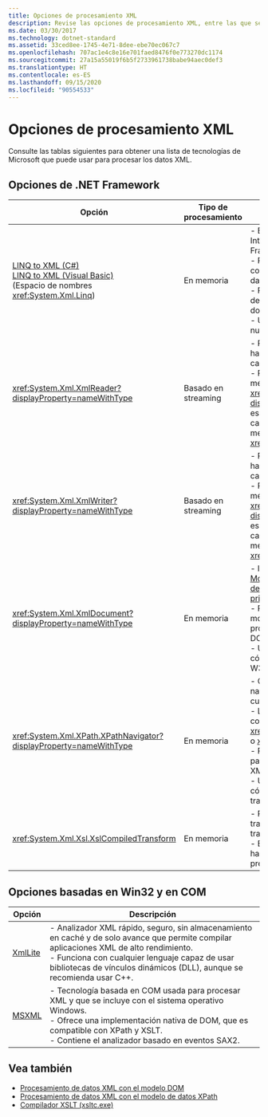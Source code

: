 ```yaml
---
title: Opciones de procesamiento XML
description: Revise las opciones de procesamiento XML, entre las que se incluyen LINQ to XML, XmlReader, XmlWriter, XmlDocument, XPathNavigator, XslCompiledTransform, XmlLite y MSXML.
ms.date: 03/30/2017
ms.technology: dotnet-standard
ms.assetid: 33ced8ee-1745-4e71-8dee-ebe70ec067c7
ms.openlocfilehash: 707ac1e4c8e16e701faed8476f0e773270dc1174
ms.sourcegitcommit: 27a15a55019f6b5f2733961738babe94aec0def3
ms.translationtype: HT
ms.contentlocale: es-ES
ms.lasthandoff: 09/15/2020
ms.locfileid: "90554533"
---
```

# <a name="xml-processing-options"></a>Opciones de procesamiento XML
Consulte las tablas siguientes para obtener una lista de tecnologías de Microsoft que puede usar para procesar los datos XML.  
  
## <a name="net-framework-options"></a>Opciones de .NET Framework  
  
|**Opción**|**Tipo de procesamiento**|**Descripción**|  
|----------------|-------------------------|---------------------|  
|[LINQ to XML (C#)](../../linq/linq-xml-overview.md) <br/> [LINQ to XML (Visual Basic)](../../linq/linq-xml-overview.md) <br />(Espacio de nombres <xref:System.Xml.Linq>)|En memoria|- Basado en la tecnología Language Integrated Query (LINQ) de .NET Framework.<br />- Proporciona una experiencia de consulta similar a SQL para objetos, datos relacionales y datos XML.<br />- Proporciona funcionalidades intuitivas de creación y transformación de documentos.<br />- Use esta opción si va a escribir código nuevo.|  
|<xref:System.Xml.XmlReader?displayProperty=nameWithType>|Basado en streaming|- Proporciona un modo rápido, solo hacia delante y sin almacenamiento en caché de acceso a los datos XML.<br />- Puede crear objetos mediante el método <xref:System.Xml.XmlReader.Create%2A?displayProperty=nameWithType> y especificar el conjunto de características para habilitar en el objeto mediante la clase <xref:System.Xml.XmlReaderSettings>.|  
|<xref:System.Xml.XmlWriter?displayProperty=nameWithType>|Basado en streaming|- Proporciona un modo rápido, solo hacia delante y sin almacenamiento en caché para generar los datos XML.<br />- Puede crear objetos mediante el método <xref:System.Xml.XmlWriter.Create%2A?displayProperty=nameWithType> y especificar el conjunto de características para habilitar en el objeto mediante la clase <xref:System.Xml.XmlWriterSettings>.|  
|<xref:System.Xml.XmlDocument?displayProperty=nameWithType>|En memoria|- Implementa el [nivel 1 principal del Modelo de objetos de documento (DOM) del W3C](https://www.w3.org/TR/REC-DOM-Level-1/level-one-core.html) y las recomendaciones [principales del nivel 2 del DOM](https://www.w3.org/TR/DOM-Level-2-Core/).<br />- Puede crear, insertar, quitar y modificar los nodos mediante métodos y propiedades basándose en modelos DOM familiares.<br />- Use esta opción si va a modificar el código existente que usa el DOM del W3C.|  
|<xref:System.Xml.XPath.XPathNavigator?displayProperty=nameWithType>|En memoria|- Ofrece varias opciones de edición y navegación mediante un modelo de cursores.<br />- Los documentos XML pueden estar contenidos en un objeto <xref:System.Xml.XPath.XPathDocument> o <xref:System.Xml.XmlDocument>.<br />- Proporciona un excelente rendimiento para el procesamiento de solo lectura de XML.<br />- Use esta opción si va a modificar el código existente con consultas XPath o transformaciones XSLT.|  
|<xref:System.Xml.Xsl.XslCompiledTransform>|En memoria|- Proporciona opciones para transformar los datos XML mediante transformaciones XSL.<br />- El [compilador XSLT (xsltc.exe)](xslt-compiler-xsltc-exe.md) permite hacer referencia a las transformaciones precompiladas de la aplicación.|  
  
## <a name="win32-and-com-based-options"></a>Opciones basadas en Win32 y en COM  
  
|**Opción**|**Descripción**|  
|----------------|---------------------|  
|[XmlLite](/previous-versions/windows/desktop/ms752872(v=vs.85))|- Analizador XML rápido, seguro, sin almacenamiento en caché y de solo avance que permite compilar aplicaciones XML de alto rendimiento.<br />- Funciona con cualquier lenguaje capaz de usar bibliotecas de vínculos dinámicos (DLL), aunque se recomienda usar C++.|  
|[MSXML](/previous-versions/windows/desktop/ms763742(v=vs.85))|- Tecnología basada en COM usada para procesar XML y que se incluye con el sistema operativo Windows.<br />- Ofrece una implementación nativa de DOM, que es compatible con XPath y XSLT.<br />- Contiene el analizador basado en eventos SAX2.|  
  
## <a name="see-also"></a>Vea también

- [Procesamiento de datos XML con el modelo DOM](process-xml-data-using-the-dom-model.md)
- [Procesamiento de datos XML con el modelo de datos XPath](process-xml-data-using-the-xpath-data-model.md)
- [Compilador XSLT (xsltc.exe)](xslt-compiler-xsltc-exe.md)
